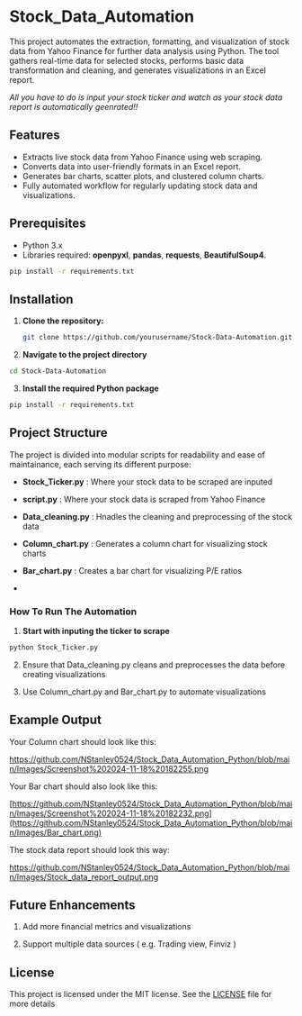 # Stock_Data_Automation


This project automates the extraction, formatting, and visualization of stock data from Yahoo Finance for further data analysis using Python. The tool gathers real-time data for selected stocks, performs basic data transformation and cleaning, and generates visualizations in an Excel report. 

*All you have to do is input your stock ticker and watch as your stock data report is automatically geenrated!!*

## Features


- Extracts live stock data from Yahoo Finance using web scraping.
- Converts data into user-friendly formats in an Excel report.
- Generates bar charts, scatter plots, and clustered column charts.
- Fully automated workflow for regularly updating stock data and visualizations.


## Prerequisites


- Python 3.x
- Libraries required: **openpyxl**, **pandas**, **requests**, **BeautifulSoup4**.


```bash
pip install -r requirements.txt
```


## Installation


1. **Clone the repository:**


   ```bash
   git clone https://github.com/yourusername/Stock-Data-Automation.git
   ```

3. **Navigate to the project directory**


```bash
cd Stock-Data-Automation
```

3. **Install the required Python package**


```bash
pip install -r requirements.txt
```


## Project Structure


The project  is divided into modular scripts for readability and ease of maintainance, each serving its different purpose:

- **Stock_Ticker.py** : Where your stock data to be scraped are inputed

- **script.py** : Where your stock data is scraped from Yahoo Finance

- **Data_cleaning.py** : Hnadles the cleaning and preprocessing of the stock data

- **Column_chart.py** : Generates a column chart for visualizing stock charts

- **Bar_chart.py** : Creates a bar chart for visualizing P/E ratios
- 


### How To Run The Automation


1. **Start with inputing the ticker to scrape**

```bash
python Stock_Ticker.py
```

2. Ensure that Data_cleaning.py cleans and preprocesses the data before creating visualizations

3. Use Column_chart.py and Bar_chart.py to automate visualizations


## Example Output

Your Column chart should look like this:

https://github.com/NStanley0524/Stock_Data_Automation_Python/blob/main/Images/Screenshot%202024-11-18%20182255.png


Your Bar chart should also look like this:

[https://github.com/NStanley0524/Stock_Data_Automation_Python/blob/main/Images/Screenshot%202024-11-18%20182232.png](https://github.com/NStanley0524/Stock_Data_Automation_Python/blob/main/Images/Bar_chart.png)

The stock data report should look this way:

https://github.com/NStanley0524/Stock_Data_Automation_Python/blob/main/Images/Stock_data_report_output.png



## Future Enhancements

1. Add more financial metrics and visualizations

2. Support multiple data sources ( e.g. Trading view, Finviz )


## License

This project is licensed under the MIT license. See the [LICENSE](LICENSE) file for more details
